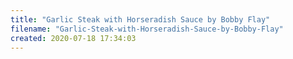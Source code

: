 ```yaml
---
title: "Garlic Steak with Horseradish Sauce by Bobby Flay"
filename: "Garlic-Steak-with-Horseradish-Sauce-by-Bobby-Flay"
created: 2020-07-18 17:34:03
---
```

